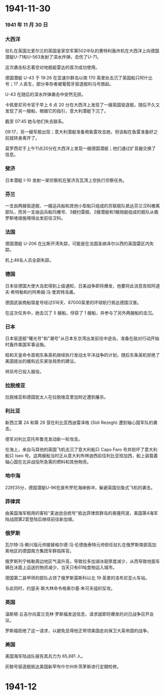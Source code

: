# 1941-11-30

### 1941 年 11 月 30 日

### 大西洋

驻扎在英国北爱尔兰的英国皇家空军第502中队的惠特利轰炸机在大西洋上向德国潜艇U-71和U-563发射了深水炸弹，击伤了U-71。

这次袭击标志着空对地舰艇雷达的首次成功使用。

德国潜艇 U-43 于 19:26 在亚速尔群岛以南 170
英里处击沉了英国船只阿什比号；17
人丧生，部分幸存者被葡萄牙驱逐舰利马号救起。

U-43 在随后的深水炸弹袭击中安然无损。

卡佩里尼司令官于早上 6 点 20
分在大西洋上发现了一艘英国驱逐舰，随后不久又发现了另一艘船，根据它的指引，意大利潜艇下沉了。

截至 07:45 她与他们失去联系。

09:17，另一艘军舰出现；意大利潜艇准备用鱼雷攻击她，但该船在鱼雷准备好之前就转身离开了。

莫罗西尼于上午11点20分在大西洋上发现一艘德国潜艇；他们通过扩音器交换了信息。

### 斐济

日本潜艇 I-10 发射一架侦察机在斐济苏瓦湾上空执行侦察任务。

### 芬兰

一支由两艘驱逐舰、一艘运兵船和其他小型船只组成的苏联舰队抵达芬兰汉科撤离部队，而另一支由运兵船玛雅号、3艘扫雷舰、2艘潜艇和1艘炮艇组成的舰队从俄罗斯喀琅施塔得出发前往汉科。

### 法国

德国潜艇 U-206
在比斯开湾失踪，可能是在法国圣纳泽尔以西的英国雷区内失踪。

机上46名人员全部失踪。

### 德国

日本驻德国大使大岛宏得到上级通知，日美战争即将爆发，他要将此消息告知阿道夫·希特勒和约阿希姆·冯·里宾特洛甫。

德国武装商船彗星号经过516天、87000英里的环球航行抵达德国汉堡。

在这次任务中，她击沉了 5 艘船，俘获了 1 艘船，并参与了另外两艘船的击沉。

### 日本

日本驱逐舰"曙光号"和"潮号"从日本东京湾出发前往中途岛，准备在敌对行动开始时轰炸美国军事设施。

昭和天皇命令首相东条英机继续执行发动太平洋战争的计划，随后东条英机拒绝了美国提出的缓和远东紧张局势的建议。

祥凤号已投入服役。

### 拉脱维亚

拉脱维亚和德国犹太人在拉脱维亚里加附近遭到屠杀。

### 利比亚

新西兰第 24 和第 26 营在利比亚西迪雷泽格 (Sidi Rezegh)
遭到轴心国军队的袭击。

德军对利比亚托布鲁克发动新一轮攻击。

在海上，来自马耳他的英国飞机击沉了意大利船只 Capo Faro
号并损坏了意大利船只 Iseo
号。这两艘船当时正从意大利布林迪西前往利比亚班加西，船上装载着轴心国在北非战役所急需的燃料和其他物资。

### 地中海

22时35分，德国潜艇U-96在直布罗陀海峡俯冲，躲避英国剑鱼式飞机的袭击。

### 菲律宾

由美国海军租用的客轮"麦迪逊总统号"抵达菲律宾群岛的奥隆阿波，美国第4海军陆战团第2营登陆后继续前往新加坡。

### 俄罗斯

瓦尔特·冯·赖兴瑙元帅接替格尔德·冯·伦德施泰特元帅担任驻扎在俄罗斯南部高加索地区的德国南方集团军群指挥官。

俄罗斯列宁格勒周边地区气温升高，导致拉多加湖冰层厚度减少，从而导致地面车辆在冰面上运送的物资减少，当天只有61吨食物运入城市。

德国第二装甲师的部队占领了俄罗斯莫斯科以北 19 英里的洛布尼亚火车站。

与此同时，约瑟夫·斯大林命令格奥尔基·朱可夫组织反攻。

### 英国

温斯顿·丘吉尔向富兰克林·罗斯福发送信息，请求就即将爆发的对日战争召开会议。

罗斯福拒绝了这一请求，以避免显得他正带领美国走向保卫大英帝国的战争。

### 美国

美国海军陆战队报告其兵力为 65,881 人。

灰鲸号驱逐舰抵达美国新罕布什尔州朴茨茅斯进行定期检修。

# 1941-12